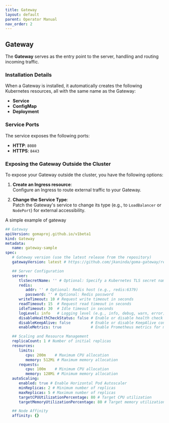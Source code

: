 ```yaml
---
title: Gateway
layout: default
parent: Operator Manual
nav_order: 2
---
```


## Gateway
The **Gateway** serves as the entry point to the server, handling and routing incoming traffic.

### Installation Details

When a Gateway is installed, it automatically creates the following Kubernetes resources, all with the same name as the Gateway:

- **Service**
- **ConfigMap**
- **Deployment**

### Service Ports

The service exposes the following ports:

- **HTTP**: `8080`
- **HTTPS**: `8443`

### Exposing the Gateway Outside the Cluster

To expose your Gateway outside the cluster, you have the following options:

1. **Create an Ingress resource**:  
   Configure an Ingress to route external traffic to your Gateway.

2. **Change the Service Type**:  
   Patch the Gateway's service to change its type (e.g., to `LoadBalancer` or `NodePort`) for external accessibility.

A simple example of gateway

```yaml
## Gateway
apiVersion: gomaproj.github.io/v1beta1
kind: Gateway
metadata:
   name: gateway-sample
spec:
   # Gateway version (use the latest release from the repository)
   gatewayVersion: latest # https://github.com/jkaninda/goma-gateway/releases

   ## Server Configuration
   server:
      tlsSecretName: '' # Optional: Specify a Kubernetes TLS secret name
      redis:
         addr: '' # Optional: Redis host (e.g., redis:6379)
         password: '' # Optional: Redis password
      writeTimeout: 10 # Request write timeout in seconds
      readTimeout: 15  # Request read timeout in seconds
      idleTimeout: 30  # Idle timeout in seconds
      logLevel: info   # Logging level (e.g., info, debug, warn, error)
      disableHealthCheckStatus: false # Enable or disable health check status
      disableKeepAlive: false         # Enable or disable KeepAlive connections
      enableMetrics: true             # Enable Prometheus metrics for monitoring

   ## Scaling and Resource Management
   replicaCount: 1 # Number of initial replicas
   resources:
      limits:
         cpu: 200m    # Maximum CPU allocation
         memory: 512Mi # Maximum memory allocation
      requests:
         cpu: 100m    # Minimum CPU allocation
         memory: 128Mi # Minimum memory allocation
   autoScaling:
      enabled: true # Enable Horizontal Pod Autoscaler
      minReplicas: 2 # Minimum number of replicas
      maxReplicas: 5 # Maximum number of replicas
      targetCPUUtilizationPercentage: 80 # Target CPU utilization
      targetMemoryUtilizationPercentage: 80 # Target memory utilization

   ## Node Affinity
   affinity: {}
```
